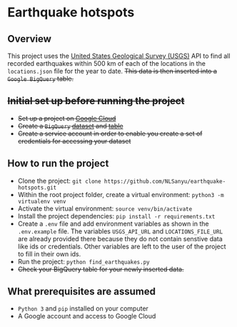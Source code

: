 # Earthquake hotspots

## Overview
This project uses the [United States Geological Survey (USGS)](https://earthquake.usgs.gov/fdsnws/event/1/) API to find all recorded earthquakes within 500 km of each of the locations in the `locations.json` file for the year to date. ~~This data is then inserted into a `Google BigQuery` table.~~
## ~~Initial set up before running the project~~
- ~~Set up a project on [Google Cloud](https://console.cloud.google.com/)~~
- ~~Create a `BigQuery` [dataset](https://cloud.google.com/bigquery/docs/datasets) and [table](https://cloud.google.com/bigquery/docs/tables)~~
- ~~Create a service account in order to enable you create a set of credentials for accessing your dataset~~

## How to run the project
- Clone the project: `git clone https://github.com/NLSanyu/earthquake-hotspots.git`
- Within the root project folder, create a virtual environment: `python3 -m virtualenv venv`
- Activate the virtual environment: `source venv/bin/activate`
- Install the project dependencies: `pip install -r requirements.txt`
- Create a `.env` file and add environment variables as shown in the `.env.example` file. The variables `USGS_API_URL` and `LOCATIONS_FILE_URL` are already provided there because they do not contain senstive data like ids or credentials. Other variables are left to the user of the project to fill in their own ids.
- Run the project: `python find_earthquakes.py`
- ~~Check your BigQuery table for your newly inserted data.~~

## What prerequisites are assumed
- `Python 3` and `pip` installed on your computer
- A Google account and access to Google Cloud

